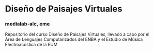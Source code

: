 # Diseño de Paisajes Virtuales
### medialab-alc, eme
Repositorio del curso Diseño de Paisajes Virtuales, llevado a cabo por el Área de Lenguajes Computarizados del ENBA y el Estudio de Música Electroacústica de la EUM
